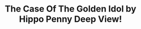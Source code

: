 ---
title: The Case Of The Golden Idol by Hippo Penny Deep View!
layout: scoredetail
permalink: /meta-score/the-case-of-the-golden-idol
header:
  teaser: /assets/images/the-case-of-the-golden-idol.jpg
  video:
    id: yuN_4DTEaWU
    provider: youtube
---